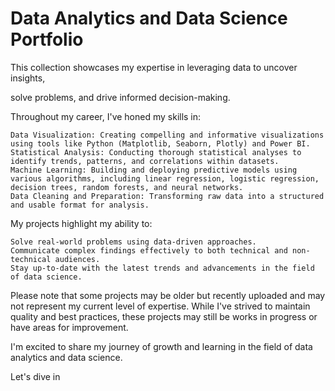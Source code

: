 # Data Analytics and Data Science Portfolio

This collection showcases my expertise in leveraging data to uncover insights,

 solve problems, and drive informed decision-making.

Throughout my career, I've honed my skills in:

    Data Visualization: Creating compelling and informative visualizations using tools like Python (Matplotlib, Seaborn, Plotly) and Power BI.
    Statistical Analysis: Conducting thorough statistical analyses to identify trends, patterns, and correlations within datasets.
    Machine Learning: Building and deploying predictive models using various algorithms, including linear regression, logistic regression, decision trees, random forests, and neural networks.
    Data Cleaning and Preparation: Transforming raw data into a structured and usable format for analysis.

My projects highlight my ability to:

    Solve real-world problems using data-driven approaches.
    Communicate complex findings effectively to both technical and non-technical audiences.
    Stay up-to-date with the latest trends and advancements in the field of data science.

Please note that some projects may be older but recently uploaded and may not represent my current level of expertise. While I've strived to maintain quality and best practices, these projects may still be works in progress or have areas for improvement.

I'm excited to share my journey of growth and learning in the field of data analytics and data science.

Let's dive in

